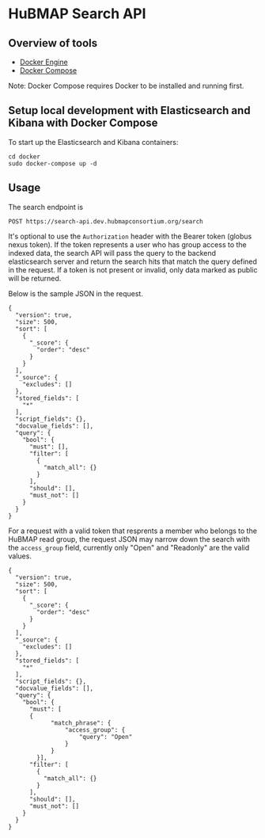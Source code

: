 # HuBMAP Search API

## Overview of tools

- [Docker Engine](https://docs.docker.com/install/)
- [Docker Compose](https://docs.docker.com/compose/install/)

Note: Docker Compose requires Docker to be installed and running first.

## Setup local development with Elasticsearch and Kibana with Docker Compose

To start up the Elasticsearch and Kibana containers:

```
cd docker
sudo docker-compose up -d
```
## Usage

The search endpoint is
````
POST https://search-api.dev.hubmapconsortium.org/search
````
It's optional to use the `Authorization` header with the Bearer token (globus nexus token). If the token represents a user who has group access to the indexed data, the search API will pass the query to the backend elasticsearch server and return the search hits that match the query defined in the request. If a token is not present or invalid, only data marked as public will be returned.

Below is the sample JSON in the request. 

````
{
  "version": true,
  "size": 500,
  "sort": [
    {
      "_score": {
        "order": "desc"
      }
    }
  ],
  "_source": {
    "excludes": []
  },
  "stored_fields": [
    "*"
  ],
  "script_fields": {},
  "docvalue_fields": [],
  "query": {
    "bool": {
      "must": [],
      "filter": [
        {
          "match_all": {}
        }
      ],
      "should": [],
      "must_not": []
    }
  }
}
````

For a request with a valid token that resprents a member who belongs to the HuBMAP read group, the request JSON may narrow down the search with the `access_group` field, currently only "Open" and "Readonly" are the valid values.

````
{
  "version": true,
  "size": 500,
  "sort": [
    {
      "_score": {
        "order": "desc"
      }
    }
  ],
  "_source": {
    "excludes": []
  },
  "stored_fields": [
    "*"
  ],
  "script_fields": {},
  "docvalue_fields": [],
  "query": {
    "bool": {
      "must": [
      {
            "match_phrase": {
                "access_group": {
                    "query": "Open"
                }
            }
        }],
      "filter": [
        {
          "match_all": {}
        }
      ],
      "should": [],
      "must_not": []
    }
  }
}
````